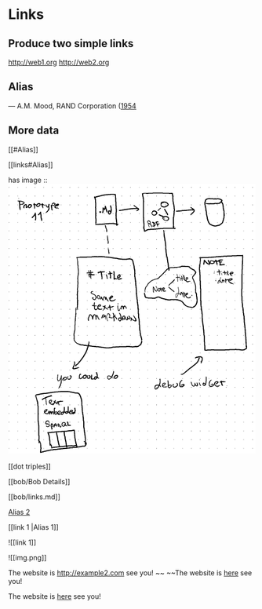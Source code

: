 # Links

## Produce two simple links

<http://web1.org> <http://web2.org>

## Alias

— A.M. Mood, RAND Corporation ([1954](https://www.rand.org/content/dam/rand/pubs/papers/2008/P899.pdf)

## More data

[[#Alias]]

[[links#Alias]]

has image :: ![Lovely image](../houses/img.png)

[[dot triples]]

[[bob/Bob Details]]

[[bob/links.md]]

[Alias 2](http://example.com)

[[link 1 |Alias 1]]

![[link 1]]

![[img.png]]

The website is http://example2.com see you!
~~
~~The website is [here](http://example3.com) see you!

The website is [here](protocol) see you!
